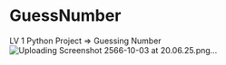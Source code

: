 # GuessNumber
LV 1 Python Project => Guessing Number
![Uploading Screenshot 2566-10-03 at 20.06.25.png…]()
